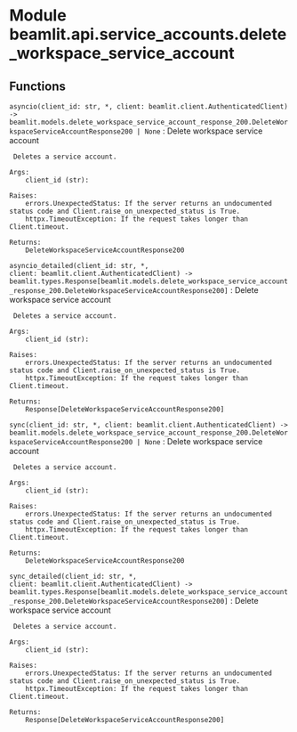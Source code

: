 Module beamlit.api.service_accounts.delete_workspace_service_account
====================================================================

Functions
---------

`asyncio(client_id: str, *, client: beamlit.client.AuthenticatedClient) ‑> beamlit.models.delete_workspace_service_account_response_200.DeleteWorkspaceServiceAccountResponse200 | None`
:   Delete workspace service account
    
     Deletes a service account.
    
    Args:
        client_id (str):
    
    Raises:
        errors.UnexpectedStatus: If the server returns an undocumented status code and Client.raise_on_unexpected_status is True.
        httpx.TimeoutException: If the request takes longer than Client.timeout.
    
    Returns:
        DeleteWorkspaceServiceAccountResponse200

`asyncio_detailed(client_id: str, *, client: beamlit.client.AuthenticatedClient) ‑> beamlit.types.Response[beamlit.models.delete_workspace_service_account_response_200.DeleteWorkspaceServiceAccountResponse200]`
:   Delete workspace service account
    
     Deletes a service account.
    
    Args:
        client_id (str):
    
    Raises:
        errors.UnexpectedStatus: If the server returns an undocumented status code and Client.raise_on_unexpected_status is True.
        httpx.TimeoutException: If the request takes longer than Client.timeout.
    
    Returns:
        Response[DeleteWorkspaceServiceAccountResponse200]

`sync(client_id: str, *, client: beamlit.client.AuthenticatedClient) ‑> beamlit.models.delete_workspace_service_account_response_200.DeleteWorkspaceServiceAccountResponse200 | None`
:   Delete workspace service account
    
     Deletes a service account.
    
    Args:
        client_id (str):
    
    Raises:
        errors.UnexpectedStatus: If the server returns an undocumented status code and Client.raise_on_unexpected_status is True.
        httpx.TimeoutException: If the request takes longer than Client.timeout.
    
    Returns:
        DeleteWorkspaceServiceAccountResponse200

`sync_detailed(client_id: str, *, client: beamlit.client.AuthenticatedClient) ‑> beamlit.types.Response[beamlit.models.delete_workspace_service_account_response_200.DeleteWorkspaceServiceAccountResponse200]`
:   Delete workspace service account
    
     Deletes a service account.
    
    Args:
        client_id (str):
    
    Raises:
        errors.UnexpectedStatus: If the server returns an undocumented status code and Client.raise_on_unexpected_status is True.
        httpx.TimeoutException: If the request takes longer than Client.timeout.
    
    Returns:
        Response[DeleteWorkspaceServiceAccountResponse200]
